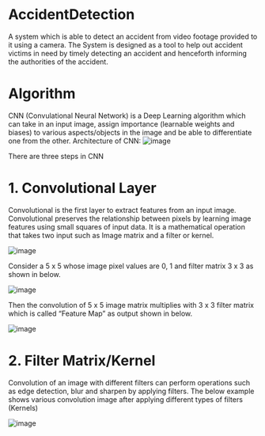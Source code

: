 # AccidentDetection
A system which is able to detect an accident from video footage provided to it using a camera.
The System is designed as a tool to help out accident victims in need by timely detecting an accident and henceforth informing the authorities of the accident.

# Algorithm
CNN (Convulational Neural Network) is a Deep Learning algorithm which can take in an input image, assign importance (learnable weights and biases) to various aspects/objects in the image and be able to differentiate one from the other.
Architecture of CNN:
![image](https://github.com/YashNagare10/AccidentDetection/assets/88041908/24ca7029-faa9-4a02-a4b2-48e2fcb22a6c)

There are three steps in CNN
# 1. Convolutional Layer
Convolutional is the first layer to extract features from an input image. Convolutional preserves the relationship between pixels by learning image features using small squares of input data. It is a mathematical operation that takes two input such as Image matrix and a filter or kernel.

![image](https://github.com/YashNagare10/AccidentDetection/assets/88041908/d3a7cdf5-daa2-4e3d-b8db-9bab459d954e)

Consider a 5 x 5 whose image pixel values are 0, 1 and filter matrix 3 x 3 as shown in below.

![image](https://github.com/YashNagare10/AccidentDetection/assets/88041908/29c2b2d0-5714-4bd3-b797-611e9a8fa491)

Then the convolution of 5 x 5 image matrix multiplies with 3 x 3 filter matrix which is called “Feature Map” as output shown in below.

![image](https://github.com/YashNagare10/AccidentDetection/assets/88041908/e78e7f81-6c1d-4527-8714-bd6fda55929c)

# 2. Filter Matrix/Kernel
Convolution of an image with different filters can perform operations such as edge detection, blur and sharpen by applying filters. The below example shows various convolution image after applying different types of filters (Kernels)

![image](https://github.com/YashNagare10/AccidentDetection/assets/88041908/43ca80ca-c86f-4af6-ba82-21d526860d4c)
